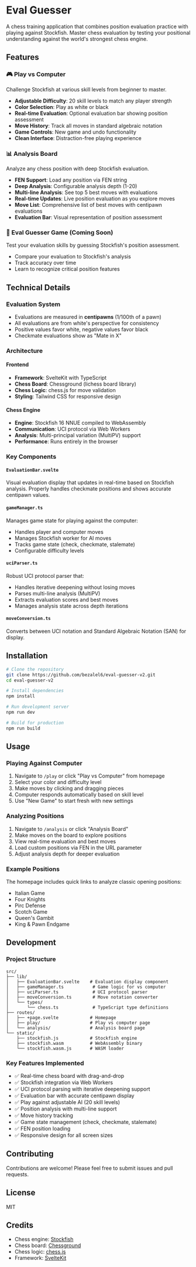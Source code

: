 # Eval Guesser

A chess training application that combines position evaluation practice with playing against Stockfish. Master chess evaluation by testing your positional understanding against the world's strongest chess engine.

## Features

### 🎮 Play vs Computer
Challenge Stockfish at various skill levels from beginner to master.

- **Adjustable Difficulty**: 20 skill levels to match any player strength
- **Color Selection**: Play as white or black
- **Real-time Evaluation**: Optional evaluation bar showing position assessment
- **Move History**: Track all moves in standard algebraic notation
- **Game Controls**: New game and undo functionality
- **Clean Interface**: Distraction-free playing experience

### 📊 Analysis Board
Analyze any chess position with deep Stockfish evaluation.

- **FEN Support**: Load any position via FEN string
- **Deep Analysis**: Configurable analysis depth (1-20)
- **Multi-line Analysis**: See top 5 best moves with evaluations
- **Real-time Updates**: Live position evaluation as you explore moves
- **Move List**: Comprehensive list of best moves with centipawn evaluations
- **Evaluation Bar**: Visual representation of position assessment

### 🎯 Eval Guesser Game (Coming Soon)
Test your evaluation skills by guessing Stockfish's position assessment.

- Compare your evaluation to Stockfish's analysis
- Track accuracy over time
- Learn to recognize critical position features

## Technical Details

### Evaluation System
- Evaluations are measured in **centipawns** (1/100th of a pawn)
- All evaluations are from white's perspective for consistency
- Positive values favor white, negative values favor black
- Checkmate evaluations show as "Mate in X"

### Architecture

#### Frontend
- **Framework**: SvelteKit with TypeScript
- **Chess Board**: Chessground (lichess board library)
- **Chess Logic**: chess.js for move validation
- **Styling**: Tailwind CSS for responsive design

#### Chess Engine
- **Engine**: Stockfish 16 NNUE compiled to WebAssembly
- **Communication**: UCI protocol via Web Workers
- **Analysis**: Multi-principal variation (MultiPV) support
- **Performance**: Runs entirely in the browser

### Key Components

#### `EvaluationBar.svelte`
Visual evaluation display that updates in real-time based on Stockfish analysis. Properly handles checkmate positions and shows accurate centipawn values.

#### `gameManager.ts`
Manages game state for playing against the computer:
- Handles player and computer moves
- Manages Stockfish worker for AI moves
- Tracks game state (check, checkmate, stalemate)
- Configurable difficulty levels

#### `uciParser.ts`
Robust UCI protocol parser that:
- Handles iterative deepening without losing moves
- Parses multi-line analysis (MultiPV)
- Extracts evaluation scores and best moves
- Manages analysis state across depth iterations

#### `moveConversion.ts`
Converts between UCI notation and Standard Algebraic Notation (SAN) for display.

## Installation

```bash
# Clone the repository
git clone https://github.com/bezalel6/eval-guesser-v2.git
cd eval-guesser-v2

# Install dependencies
npm install

# Run development server
npm run dev

# Build for production
npm run build
```

## Usage

### Playing Against Computer
1. Navigate to `/play` or click "Play vs Computer" from homepage
2. Select your color and difficulty level
3. Make moves by clicking and dragging pieces
4. Computer responds automatically based on skill level
5. Use "New Game" to start fresh with new settings

### Analyzing Positions
1. Navigate to `/analysis` or click "Analysis Board"
2. Make moves on the board to explore positions
3. View real-time evaluation and best moves
4. Load custom positions via FEN in the URL parameter
5. Adjust analysis depth for deeper evaluation

### Example Positions
The homepage includes quick links to analyze classic opening positions:
- Italian Game
- Four Knights
- Pirc Defense
- Scotch Game
- Queen's Gambit
- King & Pawn Endgame

## Development

### Project Structure
```
src/
├── lib/
│   ├── EvaluationBar.svelte    # Evaluation display component
│   ├── gameManager.ts           # Game logic for vs computer
│   ├── uciParser.ts             # UCI protocol parser
│   ├── moveConversion.ts        # Move notation converter
│   └── types/
│       └── chess.ts             # TypeScript type definitions
├── routes/
│   ├── +page.svelte            # Homepage
│   ├── play/                   # Play vs computer page
│   └── analysis/               # Analysis board page
└── static/
    ├── stockfish.js            # Stockfish engine
    ├── stockfish.wasm          # WebAssembly binary
    └── stockfish.wasm.js       # WASM loader
```

### Key Features Implemented
- ✅ Real-time chess board with drag-and-drop
- ✅ Stockfish integration via Web Workers
- ✅ UCI protocol parsing with iterative deepening support
- ✅ Evaluation bar with accurate centipawn display
- ✅ Play against adjustable AI (20 skill levels)
- ✅ Position analysis with multi-line support
- ✅ Move history tracking
- ✅ Game state management (check, checkmate, stalemate)
- ✅ FEN position loading
- ✅ Responsive design for all screen sizes

## Contributing

Contributions are welcome! Please feel free to submit issues and pull requests.

## License

MIT

## Credits

- Chess engine: [Stockfish](https://stockfishchess.org/)
- Chess board: [Chessground](https://github.com/lichess-org/chessground)
- Chess logic: [chess.js](https://github.com/jhlywa/chess.js)
- Framework: [SvelteKit](https://kit.svelte.dev/)